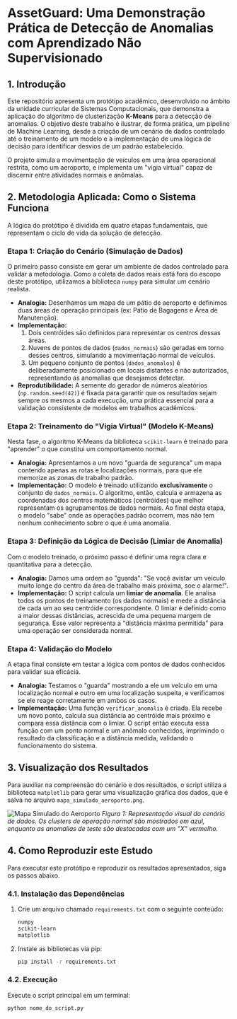 # AssetGuard: Uma Demonstração Prática de Detecção de Anomalias com Aprendizado Não Supervisionado

## 1. Introdução

Este repositório apresenta um protótipo acadêmico, desenvolvido no âmbito da unidade curricular de Sistemas Computacionais, que demonstra a aplicação do algoritmo de clusterização **K-Means** para a detecção de anomalias. O objetivo deste trabalho é ilustrar, de forma prática, um pipeline de Machine Learning, desde a criação de um cenário de dados controlado até o treinamento de um modelo e a implementação de uma lógica de decisão para identificar desvios de um padrão estabelecido.

O projeto simula a movimentação de veículos em uma área operacional restrita, como um aeroporto, e implementa um "vigia virtual" capaz de discernir entre atividades normais e anômalas.

## 2. Metodologia Aplicada: Como o Sistema Funciona

A lógica do protótipo é dividida em quatro etapas fundamentais, que representam o ciclo de vida da solução de detecção.

### Etapa 1: Criação do Cenário (Simulação de Dados)

O primeiro passo consiste em gerar um ambiente de dados controlado para validar a metodologia. Como a coleta de dados reais está fora do escopo deste protótipo, utilizamos a biblioteca `numpy` para simular um cenário realista.

-   **Analogia:** Desenhamos um mapa de um pátio de aeroporto e definimos duas áreas de operação principais (ex: Pátio de Bagagens e Área de Manutenção).
-   **Implementação:**
    1.  Dois centróides são definidos para representar os centros dessas áreas.
    2.  Nuvens de pontos de dados (`dados_normais`) são geradas em torno desses centros, simulando a movimentação normal de veículos.
    3.  Um pequeno conjunto de pontos (`dados_anomalos`) é deliberadamente posicionado em locais distantes e não autorizados, representando as anomalias que desejamos detectar.
-   **Reprodutibilidade:** A semente do gerador de números aleatórios (`np.random.seed(42)`) é fixada para garantir que os resultados sejam sempre os mesmos a cada execução, uma prática essencial para a validação consistente de modelos em trabalhos acadêmicos.

### Etapa 2: Treinamento do "Vigia Virtual" (Modelo K-Means)

Nesta fase, o algoritmo K-Means da biblioteca `scikit-learn` é treinado para "aprender" o que constitui um comportamento normal.

-   **Analogia:** Apresentamos a um novo "guarda de segurança" um mapa contendo apenas as rotas e localizações normais, para que ele memorize as zonas de trabalho padrão.
-   **Implementação:** O modelo é treinado utilizando **exclusivamente** o conjunto de `dados_normais`. O algoritmo, então, calcula e armazena as coordenadas dos centros matemáticos (centróides) que melhor representam os agrupamentos de dados normais. Ao final desta etapa, o modelo "sabe" onde as operações padrão ocorrem, mas não tem nenhum conhecimento sobre o que é uma anomalia.

### Etapa 3: Definição da Lógica de Decisão (Limiar de Anomalia)

Com o modelo treinado, o próximo passo é definir uma regra clara e quantitativa para a detecção.

-   **Analogia:** Damos uma ordem ao "guarda": "Se você avistar um veículo muito longe do centro da área de trabalho mais próxima, soe o alarme!".
-   **Implementação:** O script calcula um **limiar de anomalia**. Ele analisa todos os pontos de treinamento (os dados normais) e mede a distância de cada um ao seu centróide correspondente. O limiar é definido como a maior dessas distâncias, acrescida de uma pequena margem de segurança. Esse valor representa a "distância máxima permitida" para uma operação ser considerada normal.

### Etapa 4: Validação do Modelo

A etapa final consiste em testar a lógica com pontos de dados conhecidos para validar sua eficácia.

-   **Analogia:** Testamos o "guarda" mostrando a ele um veículo em uma localização normal e outro em uma localização suspeita, e verificamos se ele reage corretamente em ambos os casos.
-   **Implementação:** Uma função `verificar_anomalia` é criada. Ela recebe um novo ponto, calcula sua distância ao centróide mais próximo e compara essa distância com o limiar. O script então executa essa função com um ponto normal e um anômalo conhecidos, imprimindo o resultado da classificação e a distância medida, validando o funcionamento do sistema.

## 3. Visualização dos Resultados

Para auxiliar na compreensão do cenário e dos resultados, o script utiliza a biblioteca `matplotlib` para gerar uma visualização gráfica dos dados, que é salva no arquivo `mapa_simulado_aeroporto.png`.

![Mapa Simulado do Aeroporto](mapa_simulado_aeroporto.png)
*Figura 1: Representação visual do cenário de dados. Os clusters de operação normal são mostrados em azul, enquanto as anomalias de teste são destacadas com um "X" vermelho.*

## 4. Como Reproduzir este Estudo

Para executar este protótipo e reproduzir os resultados apresentados, siga os passos abaixo.

### 4.1. Instalação das Dependências

1.  Crie um arquivo chamado `requirements.txt` com o seguinte conteúdo:
    ```txt
    numpy
    scikit-learn
    matplotlib
    ```
2.  Instale as bibliotecas via pip:
    ```bash
    pip install -r requirements.txt
    ```

### 4.2. Execução

Execute o script principal em um terminal:
```bash
python nome_do_script.py
